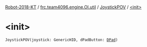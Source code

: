[Robot-2018-KT](../../index.md) / [frc.team4096.engine.OI.util](../index.md) / [JoystickPOV](index.md) / [&lt;init&gt;](./-init-.md)

# &lt;init&gt;

`JoystickPOV(joystick: GenericHID, dPadButton: `[`DPad`](../../frc.team4096.robot.util/-xbox-consts/-d-pad/index.md)`)`